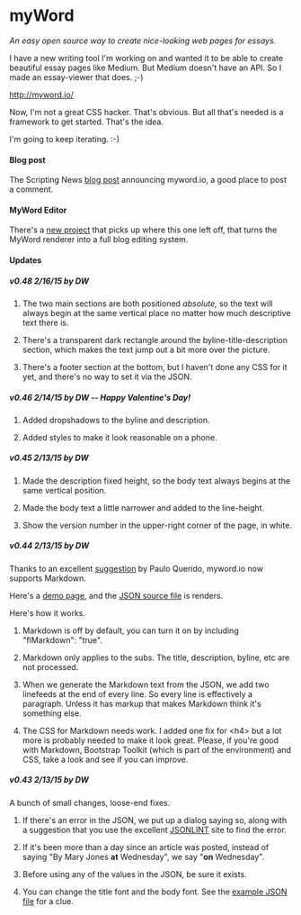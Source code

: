 # myWord

<i>An easy open source way to create nice-looking web pages for essays.</i>



I have a new writing tool I'm working on and wanted it to be able to create beautiful essay pages like Medium. But Medium doesn't have an API. So I made an essay-viewer that does. ;-)

<a href="http://myword.io/">http://myword.io/</a>

Now, I'm not a great CSS hacker. That's obvious. But all that's needed is a framework to get started. That's the idea.

I'm going to keep iterating. :-)

#### Blog post

The Scripting News <a href="http://scripting.com/2015/02/12/somethingFunIWhippedUp.html">blog post</a> announcing myword.io,  a good place to post a comment.

#### MyWord Editor

There's a <a href="https://github.com/scripting/myWordEditor">new project</a> that picks up where this one left off, that turns the MyWord renderer into a full blog editing system. 

#### Updates

##### v0.48 2/16/15 by DW

1. The two main sections are both positioned <i>absolute,</i> so the text will always begin at the same vertical place no matter how much descriptive text there is.

2. There's a transparent dark rectangle around the byline-title-description section, which makes the text jump out a bit more over the picture. 

3. There's a footer section at the bottom, but I haven't done any CSS for it yet, and there's no way to set it via the JSON.

##### v0.46 2/14/15 by DW -- Happy Valentine's Day!

1. Added dropshadows to the byline and description.

2. Added styles to make it look reasonable on a phone. 

##### v0.45 2/13/15 by DW

1. Made the description fixed height, so the body text always begins at the same vertical position. 

2. Made the body text a little narrower and added to the line-height.

3. Show the version number in the upper-right corner of the page, in white.

##### v0.44 2/13/15 by DW

Thanks to an excellent <a href="http://scripting.com/2015/02/12/somethingFunIWhippedUp.html#comment-1851937171">suggestion</a> by Paulo Querido, myword.io now supports Markdown. 

Here's a <a href="http://myword.io/?url=http://myword.io/examples/markdown.json">demo page</a>, and the <a href="http://myword.io/examples/markdown.json">JSON source file</a> is renders.

Here's how it works. 

1. Markdown is off by default, you can turn it on by including "flMarkdown": "true". 

2. Markdown only applies to the subs. The title, description, byline, etc are not processed.

3. When we generate the Markdown text from the JSON, we add two linefeeds at the end of every line. So every line is effectively a paragraph. Unless it has markup that makes Markdown think it's something else.

4. The CSS for Markdown needs work. I added one fix for &lt;h4> but a lot more is probably needed to make it look great. Please, if you're good with Markdown, Bootstrap Toolkit (which is part of the environment) and CSS, take a look and see if you can improve. 

##### v0.43 2/13/15 by DW

A bunch of small changes, loose-end fixes.

1. If there's an error in the JSON, we put up a dialog saying so, along with a suggestion that you use the excellent <a href="http://jsonlint.com/">JSONLINT</a> site to find the error.

2. If it's been more than a day since an article was posted, instead of saying "By Mary Jones <b>at</b> Wednesday", we say "<b>on</b> Wednesday".

3. Before using any of the values in the JSON, be sure it exists. 

4. You can change the title font and the body font. See the <a href="http://myword.io/essay.json">example JSON file</a> for a clue.

